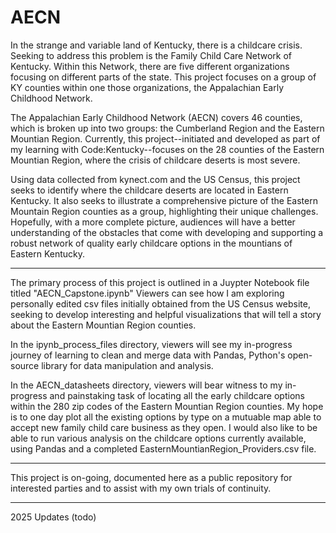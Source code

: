 # AECN
In the strange and variable land of Kentucky, there is a childcare crisis. Seeking to address this problem is the Family Child Care Network of Kentucky. Within this Network, there are five different organizations focusing on different parts of the state. This project focuses on a group of KY counties within one those organizations, the Appalachian Early Childhood Network. 

The Appalachian Early Childhood Network (AECN) covers 46 counties, which is broken up into two groups: the Cumberland Region and the Eastern Mountian Region. Currently, this project--initiated and developed as part of my learning with Code:Kentucky--focuses on the 28 counties of the Eastern Mountian Region, where the crisis of childcare deserts is most severe. 

Using data collected from kynect.com and the US Census, this project seeks to identify where the childcare deserts are located in Eastern Kentucky. It also seeks to illustrate a comprehensive picture of the Eastern Mountain Region counties as a group, highlighting their unique challenges. Hopefully, with a more complete picture, audiences will have a better understanding of the obstacles that come with developing and supporting a robust network of quality early childcare options in the mountians of Eastern Kentucky. 

------------

The primary process of this project is outlined in a Juypter Notebook file titled "AECN_Capstone.ipynb"
Viewers can see how I am exploring personally edited csv files initially obtained from the US Census website, seeking to develop interesting and helpful visualizations that will tell a story about the Eastern Mountian Region counties.

In the ipynb_process_files directory, viewers will see my in-progress journey of learning to clean and merge data with Pandas, Python's open-source library for data manipulation and analysis.

In the AECN_datasheets directory, viewers will bear witness to my in-progress and painstaking task of locating all the early childcare options within the 280 zip codes of the Eastern Mountian Region counties. My hope is to one day plot all the existing options by type on a mutuable map able to accept new family child care business as they open. I would also like to be able to run various analysis on the childcare options currently available, using Pandas and a completed EasternMountianRegion_Providers.csv file. 

-------------

This project is on-going, documented here as a public repository for interested parties and to assist with my own trials of continuity.

-------------

2025 Updates (todo)
